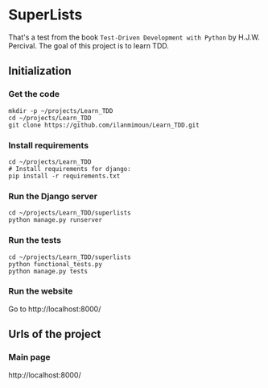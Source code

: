 # SuperLists
That's a test from the book `Test-Driven Development with Python` by H.J.W. Percival. The goal of this project is to learn TDD.

## Initialization
### Get the code
    mkdir -p ~/projects/Learn_TDD
    cd ~/projects/Learn_TDD
    git clone https://github.com/ilanmimoun/Learn_TDD.git

### Install requirements
    cd ~/projects/Learn_TDD
    # Install requirements for django:
    pip install -r requirements.txt

### Run the Django server
    cd ~/projects/Learn_TDD/superlists
    python manage.py runserver

### Run the tests
    cd ~/projects/Learn_TDD/superlists
    python functional_tests.py
    python manage.py tests

### Run the website
Go to http://localhost:8000/

## Urls of the project
### Main page
http://localhost:8000/
